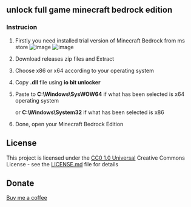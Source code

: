 unlock full game minecraft bedrock edition
---

### Instrucion

1. Firstly you need installed trial version of Minecraft Bedrock from ms store
   ![image](https://github.com/user-attachments/assets/0ad3e49b-f1ec-4859-9d8c-0b702895912d) ![image](https://github.com/user-attachments/assets/013ac580-1122-4427-8651-f5eeb0e35d8c)
3. Download releases zip files and Extract
4. Choose x86 or x64 according to your operating system
5. Copy **.dll** file using **io bit unlocker**
6. Paste to **C:\Windows\SysWOW64** if what has been selected is x64 operating system

   or **C:\Windows\System32** if what has been selected is x86
7. Done, open your Minecraft Bedrock Edition

## License

This project is licensed under the [CC0 1.0 Universal](LICENSE.md)
Creative Commons License - see the [LICENSE.md](LICENSE.md) file for
details

## Donate

[Buy me a coffee](linki.ee/rezaafidan)
